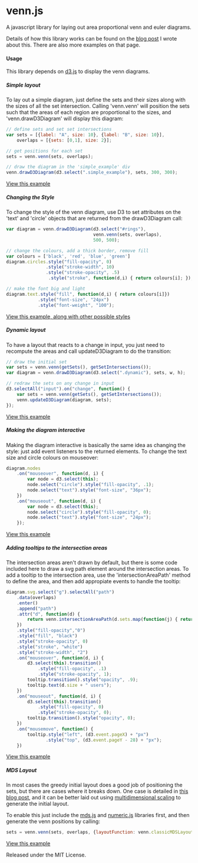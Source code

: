venn.js
=======

A javascript library for laying out area proportional venn and euler diagrams.

Details of how this library works can be found on the [blog
post](http://www.benfrederickson.com/2013/05/09/venn-diagrams-with-d3.js.html)
I wrote about this. There are also more examples on that page.

#### Usage

This library depends on [d3.js](http://d3js.org/) to display the venn
diagrams.

##### Simple layout

To lay out a simple diagram, just define the sets and their sizes along with the sizes 
of all the set intersection. Calling 'venn.venn' will position the sets such
that the areas of each region are proportional to the sizes, and
'venn.drawD3Diagram' will display this diagram:

```javascript
// define sets and set set intersections
var sets = [{label: "A", size: 10}, {label: "B", size: 10}],
    overlaps = [{sets: [0,1], size: 2}];

// get positions for each set
sets = venn.venn(sets, overlaps);

// draw the diagram in the 'simple_example' div
venn.drawD3Diagram(d3.select(".simple_example"), sets, 300, 300);
```
[View this example ](http://benfred.github.io/venn.js/examples/simple.html)

##### Changing the Style

To change the style of the venn diagram, use D3 to set attributes on the 'text' and 'circle' objects that are returned from the drawD3Diagram call:

```javascript
var diagram = venn.drawD3Diagram(d3.select("#rings"),
                                 venn.venn(sets, overlaps), 
                                 500, 500);

// change the colours, add a thick border, remove fill
var colours = ['black', 'red', 'blue', 'green']
diagram.circles.style("fill-opacity", 0)
               .style("stroke-width", 10)
               .style("stroke-opacity", .5)
                .style("stroke", function(d,i) { return colours[i]; });

// make the font big and light
diagram.text.style("fill", function(d,i) { return colours[i]})
            .style("font-size", "24px")
            .style("font-weight", "100");
```

[View this example, along with other possible styles](http://benfred.github.io/venn.js/examples/styled.html)

##### Dynamic layout

To have a layout that reacts to a change in input, you just need to recompute the areas and call updateD3Diagram to do the transition:

```javascript
// draw the initial set
var sets = venn.venn(getSets(), getSetIntersections());
var diagram = venn.drawD3Diagram(d3.select(".dynamic"), sets, w, h);

// redraw the sets on any change in input
d3.selectAll("input").on("change", function() {
    var sets = venn.venn(getSets(), getSetIntersections());
    venn.updateD3Diagram(diagram, sets);
});
```

[View this example](http://benfred.github.io/venn.js/examples/dynamic.html)

##### Making the diagram interactive

Making the diagram interactive is basically the same idea as changing the style: just add event listeners to the returned elements. To change the text size and circle colours on mouseover:

```javascript
diagram.nodes
    .on("mouseover", function(d, i) {
        var node = d3.select(this);
        node.select("circle").style("fill-opacity", .1);
        node.select("text").style("font-size", "36px");
    })
    .on("mouseout", function(d, i) {
        var node = d3.select(this);
        node.select("circle").style("fill-opacity", 0);
        node.select("text").style("font-size", "24px");
    });
```
[View this example](http://benfred.github.io/venn.js/examples/interactive.html)

##### Adding tooltips to the intersection areas

The intersection areas aren't drawn by default, but there is some code
included here to draw a svg path element around the intersection areas. To add
a tooltip to the intersection area, use the 'intersectionAreaPath' method to
define the area, and then add appropiate events to handle the tooltip:

```javascript
diagram.svg.select("g").selectAll("path")
    .data(overlaps)
    .enter()
    .append("path")
    .attr("d", function(d) { 
        return venn.intersectionAreaPath(d.sets.map(function(j) { return sets[j]; })); 
    })
    .style("fill-opacity","0")
    .style("fill", "black")
    .style("stroke-opacity", 0)
    .style("stroke", "white")
    .style("stroke-width", "2")
    .on("mouseover", function(d, i) {
        d3.select(this).transition()
            .style("fill-opacity", .1)
            .style("stroke-opacity", 1);
        tooltip.transition().style("opacity", .9);
        tooltip.text(d.size + " users");
    })
    .on("mouseout", function(d, i) {
        d3.select(this).transition()
            .style("fill-opacity", 0)
            .style("stroke-opacity", 0);
        tooltip.transition().style("opacity", 0);
    })
    .on("mousemove", function() {
        tooltip.style("left", (d3.event.pageX) + "px")
               .style("top", (d3.event.pageY - 28) + "px");
    })
```
[View this example](http://benfred.github.io/venn.js/examples/intersection_tooltip.html)

##### MDS Layout

In most cases the greedy initial layout does a good job of positioning the
sets, but there are cases where it breaks down. One case is detailed in [this
blog post](http://www.benfrederickson.com/2013/05/16/multidimensional-scaling.html),
and it can be better laid out using [multidimensional
scaling](https://en.wikipedia.org/wiki/Multidimensional_scaling) to generate
the initial layout.

To enable this just include the [mds.js](http://github.com/benfred/mds.js)
and [numeric.js](http://numericjs.com) libraries first, and then generate the venn positions by calling:

```javascript
sets = venn.venn(sets, overlaps, {layoutFunction: venn.classicMDSLayout});
```
[View this example](http://benfred.github.io/venn.js/examples/mds.html)

Released under the MIT License.
